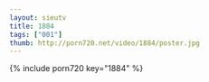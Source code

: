```yaml
--- 
layout: sieutv
title: 1884
tags: ["001"]
thumb: http://porn720.net/video/1884/poster.jpg
---
```

{% include porn720 key="1884" %} 
